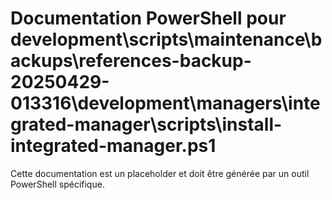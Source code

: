 # Documentation PowerShell pour development\scripts\maintenance\backups\references-backup-20250429-013316\development\managers\integrated-manager\scripts\install-integrated-manager.ps1

Cette documentation est un placeholder et doit être générée par un outil PowerShell spécifique.
